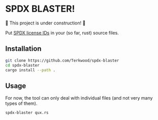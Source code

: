 # SPDX BLASTER!

🚧 This project is under construction! 🚧 

Put [SPDX license IDs](https://spdx.dev/ids/) in your (so far, rust) source files.

## Installation

```sh
git clone https://github.com/Terkwood/spdx-blaster
cd spdx-blaster
cargo install --path .
```

## Usage

For now, the tool can only deal with individual files (and not very many types of them).

```sh
spdx-blaster qux.rs
```
